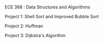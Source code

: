 ECE 368 : Data Structures and Algorithms 

Project 1: Shell Sort and Improved Bubble Sort

Project 2: Huffman 

Project 3: Dijkstra's Algorithm
